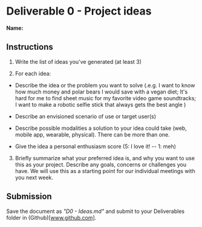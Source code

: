 # Deliverable 0 - Project ideas

**Name:**  

## Instructions

1. Write the list of ideas you've generated (at least 3)

2. For each idea:

- Describe the idea or the problem you want to solve (.e.g. I want to know how much money and polar bears I would save with a vegan diet; It's hard for me to find sheet music for my favorite video game soundtracks;  I want to make a robotic selfie stick that always gets the best angle )

- Describe an envisioned scenario of use or target user(s)

- Describe possible modalities a solution to your idea could take (web, mobile app, wearable, physical). There can be more than one.

- Give the idea a personal enthusiasm score (5: I love it! -- 1: meh)

3. Briefly summarize what your preferred idea is, and why you want to use this as your project. Describe any goals, concerns or challenges you have. We will use this as a starting point for our individual meetings with you next week.

## Submission

Save the document as _"D0 - Ideas.md"_ and submit to your Deliverables folder in (Github)[www.github.com].
